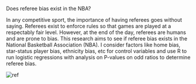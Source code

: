 Does referee bias exist in the NBA?

In any competitive sport, the importance of having referees goes without saying. Referees exist to enforce rules so that games are played at a 
respectably fair level. However, at the end of the day, referees are humans and are prone to bias. This research aims to see if referee bias exists 
in the National Basketball Association (NBA). I consider factors like home bias, star-status player bias, ethnicity bias, etc for control variables
and use R to run logistic regressions with analysis on P-values on odd ratios to determine referee bias.


![ref](https://user-images.githubusercontent.com/118077719/219846520-3d4dfced-0215-4f15-9fc4-46527df90b1f.jpg)

